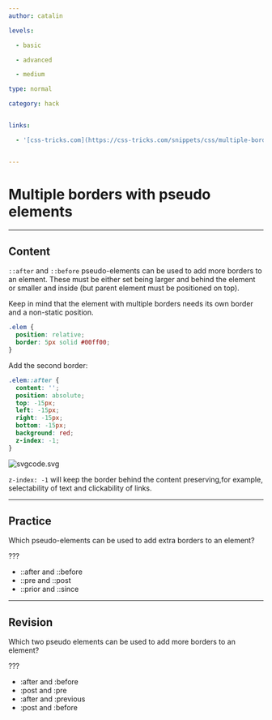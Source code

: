 ```yaml
---
author: catalin

levels:

  - basic

  - advanced

  - medium

type: normal

category: hack


links:

  - '[css-tricks.com](https://css-tricks.com/snippets/css/multiple-borders/){website}'


---
```


# Multiple borders with pseudo elements

---
## Content

`::after` and `::before` pseudo-elements can be used to add more borders to an element.
These must be either set being larger and behind the element or smaller and inside (but parent element must be positioned on top).

Keep in mind that the element with multiple borders needs its own border and a non-static position.

```css
.elem {
  position: relative;
  border: 5px solid #00ff00;
}
```
Add the second border:

```css
.elem::after {
  content: '';
  position: absolute;
  top: -15px;
  left: -15px;
  right: -15px;
  bottom: -15px;
  background: red;
  z-index: -1;
}
```

![svgcode.svg](%3C?xml%20version=%221.0%22%20encoding=%22UTF-8%22%20standalone=%22no%22?%3E%0D%0A%3Csvg%20width=%22100%25%22%20height=%22auto%22%20viewBox=%220%200%20800%20300%22%20%20preserveAspectRatio=%22xMidYMid%20meet%22%20xmlns=%22http://www.w3.org/2000/svg%22%3E%0D%0A%09%3Cg%3E%0D%0A%09%09%3Crect%20x=%220%22%20y=%220%22%20width=%22800px%22%20height=%22300px%22%20fill=%22#596193%22%20/%3E%0D%0A%09%09%3Crect%20x=%22262.5%22%20y=%2262.5%22%20width=%22275px%22%20height=%22175px%22%20fill=%22orangered%22%20/%3E%0D%0A%09%09%3Crect%20x=%22275%22%20y=%2275%22%20width=%22250px%22%20height=%22150px%22%20fill=%22#fff%22%20stroke=%22#52df00%22%20stroke-width=%225%22/%3E%0D%0A%09%09%0D%0A%09%3C/g%3E%0D%0A%3C/svg%3E%09)

`z-index: -1` will keep the border behind the content preserving,for example, selectability of text and clickability of links.

---
## Practice

Which pseudo-elements can be used to add extra borders to an element?

???


* ::after and ::before
* ::pre and ::post
* ::prior and ::since

---
## Revision

Which two pseudo elements can be used to add more borders to an element?

???


* :after and :before
* :post and :pre
* :after and :previous
* :post and :before

 
